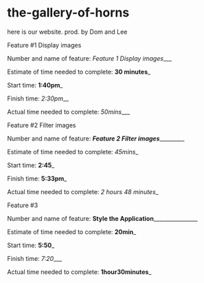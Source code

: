 # the-gallery-of-horns #

here is our website. prod. by Dom and Lee

Feature #1 Display images

Number and name of feature: _Feature 1 Display images____

Estimate of time needed to complete: __30 minutes___

Start time: __1:40pm___

Finish time: _2:30pm___

Actual time needed to complete: _50mins____


Feature #2 Filter images

Number and name of feature: ___Feature 2 Filter images____________

Estimate of time needed to complete: _45mins__

Start time: __2:45___

Finish time: __5:33pm___

Actual time needed to complete: _2 hours 48 minutes__


Feature #3

Number and name of feature: __Style the Application__________________

Estimate of time needed to complete: __20min___

Start time: __5:50___

Finish time: _7:20____

Actual time needed to complete: __1hour30minutes___
